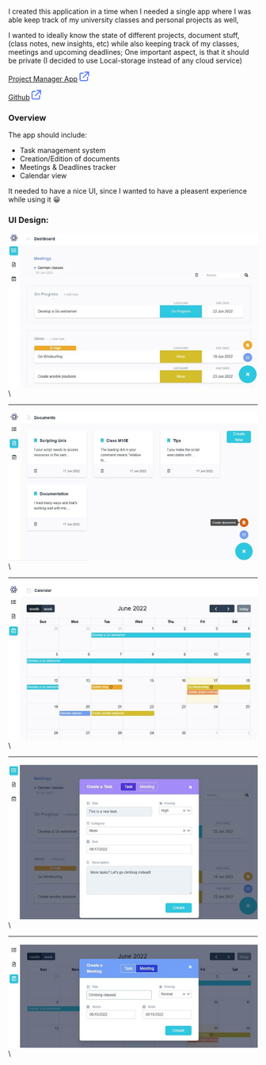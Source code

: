 [category]: <> (side projects)
[date]: <> (2022/06/17)
[title]: <> (Project manager)
[color]: <> (green)

I created this application in a time when I needed a single app where I was able keep track of my university classes and personal projects as well,

I wanted to ideally know the state of different projects,
document stuff, (class notes, new insights, etc) while
also keeping track of my classes, meetings and upcoming deadlines;
One important aspect, is that it should be private (I decided to use Local-storage instead of any cloud service)

[Project Manager App](https://danielratmiroff.github.io/project-management/#/) ![Visit App](https://raw.githubusercontent.com/Danielratmiroff/myblog/master/images/linkicon.svg)

[Github](https://danielratmiroff.github.io/project-management/) ![Github](https://raw.githubusercontent.com/Danielratmiroff/myblog/master/images/linkicon.svg)

### Overview

The app should include:

- Task management system
- Creation/Edition of documents
- Meetings & Deadlines tracker
- Calendar view

It needed to have a nice UI, since I wanted to have a pleasent experience while using it 😀

### UI Design:

![Dashboard](https://raw.githubusercontent.com/Danielratmiroff/myblog/master/images/projectmanager/dashboard.jpg)\

---

![Documents](https://raw.githubusercontent.com/Danielratmiroff/myblog/master/images/projectmanager/documents.jpg)\

---

![Calendar](https://raw.githubusercontent.com/Danielratmiroff/myblog/master/images/projectmanager/calendar.jpg)\

---

![New task](https://raw.githubusercontent.com/Danielratmiroff/myblog/master/images/projectmanager/newtask.jpg)\

---

![New meeting](https://raw.githubusercontent.com/Danielratmiroff/myblog/master/images/projectmanager/newmeeting.jpg)\
